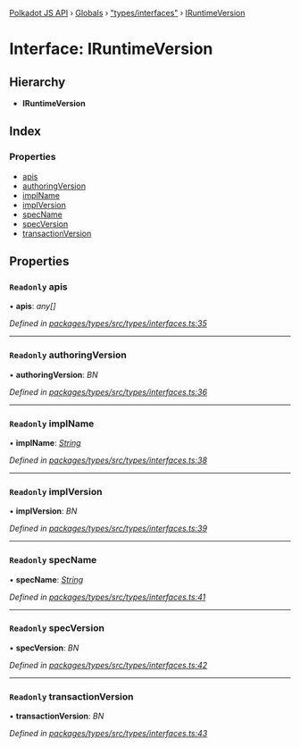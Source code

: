 [Polkadot JS API](../README.md) › [Globals](../globals.md) › ["types/interfaces"](../modules/_types_interfaces_.md) › [IRuntimeVersion](_types_interfaces_.iruntimeversion.md)

# Interface: IRuntimeVersion

## Hierarchy

* **IRuntimeVersion**

## Index

### Properties

* [apis](_types_interfaces_.iruntimeversion.md#readonly-apis)
* [authoringVersion](_types_interfaces_.iruntimeversion.md#readonly-authoringversion)
* [implName](_types_interfaces_.iruntimeversion.md#readonly-implname)
* [implVersion](_types_interfaces_.iruntimeversion.md#readonly-implversion)
* [specName](_types_interfaces_.iruntimeversion.md#readonly-specname)
* [specVersion](_types_interfaces_.iruntimeversion.md#readonly-specversion)
* [transactionVersion](_types_interfaces_.iruntimeversion.md#readonly-transactionversion)

## Properties

### `Readonly` apis

• **apis**: *any[]*

*Defined in [packages/types/src/types/interfaces.ts:35](https://github.com/polkadot-js/api/blob/6e83e6aaef/packages/types/src/types/interfaces.ts#L35)*

___

### `Readonly` authoringVersion

• **authoringVersion**: *BN*

*Defined in [packages/types/src/types/interfaces.ts:36](https://github.com/polkadot-js/api/blob/6e83e6aaef/packages/types/src/types/interfaces.ts#L36)*

___

### `Readonly` implName

• **implName**: *[String](../classes/_primitive_text_.text.md#static-string)*

*Defined in [packages/types/src/types/interfaces.ts:38](https://github.com/polkadot-js/api/blob/6e83e6aaef/packages/types/src/types/interfaces.ts#L38)*

___

### `Readonly` implVersion

• **implVersion**: *BN*

*Defined in [packages/types/src/types/interfaces.ts:39](https://github.com/polkadot-js/api/blob/6e83e6aaef/packages/types/src/types/interfaces.ts#L39)*

___

### `Readonly` specName

• **specName**: *[String](../classes/_primitive_text_.text.md#static-string)*

*Defined in [packages/types/src/types/interfaces.ts:41](https://github.com/polkadot-js/api/blob/6e83e6aaef/packages/types/src/types/interfaces.ts#L41)*

___

### `Readonly` specVersion

• **specVersion**: *BN*

*Defined in [packages/types/src/types/interfaces.ts:42](https://github.com/polkadot-js/api/blob/6e83e6aaef/packages/types/src/types/interfaces.ts#L42)*

___

### `Readonly` transactionVersion

• **transactionVersion**: *BN*

*Defined in [packages/types/src/types/interfaces.ts:43](https://github.com/polkadot-js/api/blob/6e83e6aaef/packages/types/src/types/interfaces.ts#L43)*
